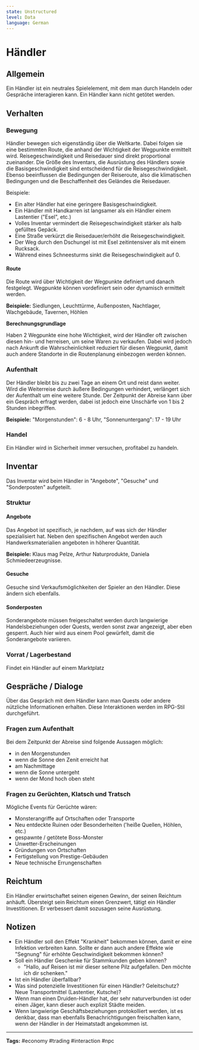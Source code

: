 ```yaml
---
state: Unstructured
level: Data
language: German
---
```

# Händler
## Allgemein
Ein Händler ist ein neutrales Spielelement, mit dem man durch Handeln oder Gespräche interagieren kann.
Ein Händler kann nicht getötet werden.

## Verhalten
### Bewegung
Händler bewegen sich eigenständig über die Weltkarte. Dabei folgen sie eine bestimmten Route, die anhand der Wichtigkeit der Wegpunkte ermittelt wird.
Reisegeschwindigkeit und Reisedauer sind direkt proportional zueinander.
Die Größe des Inventars, die Ausrüstung des Händlers sowie die Basisgeschwindigkeit sind entscheidend für die Reisegeschwindigkeit. Ebenso beeinflussen die Bedingungen der Reiseroute, also die klimatischen Bedingungen und die Beschaffenheit des Geländes die Reisedauer.

Beispiele:
- Ein alter Händler hat eine geringere Basisgeschwindigkeit.
- Ein Händler mit Handkarren ist langsamer als ein Händler einem Lastentier ("Esel", etc.)
- Volles Inventar vermindert die Reisegeschwindigkeit stärker als halb gefülltes Gepäck.
- Eine Straße verkürzt die Reisedauer/erhöht die Reisegeschwindigkeit.
- Der Weg durch den Dschungel ist mit Esel zeitintensiver als mit einem Rucksack.
- Während eines Schneesturms sinkt die Reisegeschwindigkeit auf 0.

#### Route
Die Route wird über Wichtigkeit der Wegpunkte definiert und danach festgelegt. Wegpunkte können vordefiniert sein oder dynamisch ermittelt werden.

**Beispiele:** Siedlungen, Leuchttürme, Außenposten, Nachtlager, Wachgebäude, Tavernen, Höhlen

**Berechnungsgrundlage**

Haben 2 Wegpunkte eine hohe Wichtigkeit, wird der Händler oft zwischen diesen hin- und herreisen, um seine Waren zu verkaufen. Dabei wird jedoch nach Ankunft die Wahrscheinlichkeit reduziert für diesen Wegpunkt, damit auch andere Standorte in die Routenplanung einbezogen werden können.

### Aufenthalt
Der Händler bleibt bis zu zwei Tage an einem Ort und reist dann weiter. Wird die Weiterreise durch äußere Bedingungen verhindert, verlängert sich der Aufenthalt um eine weitere Stunde. Der Zeitpunkt der Abreise kann über ein Gespräch erfragt werden, dabei ist jedoch eine Unschärfe von 1 bis 2 Stunden inbegriffen.

**Beispiele:** "Morgenstunden": 6 - 8 Uhr, "Sonnenuntergang": 17 - 19 Uhr

### Handel
Ein Händler wird in Sicherheit immer versuchen, profitabel zu handeln.

## Inventar
Das Inventar wird beim Händler in "Angebote", "Gesuche" und "Sonderposten" aufgeteilt.
### Struktur
#### Angebote
Das Angebot ist spezifisch, je nachdem, auf was sich der Händler spezialisiert hat. Neben den spezifischen Angebot werden auch Handwerksmaterialien angeboten in höherer Quantität.

**Beispiele:** Klaus mag Pelze, Arthur Naturprodukte, Daniela Schmiedeerzeugnisse.
#### Gesuche
Gesuche sind Verkaufsmöglichkeiten der Spieler an den Händler. Diese ändern sich ebenfalls.
#### Sonderposten
Sonderangebote müssen freigeschaltet werden durch langwierige Handelsbeziehungen oder Quests, werden sonst zwar angezeigt, aber eben gesperrt. Auch hier wird aus einem Pool gewürfelt, damit die Sonderangebote variieren.

### Vorrat / Lagerbestand
Findet ein Händler auf einem Marktplatz


## Gespräche / Dialoge
Über das Gespräch mit dem Händler kann man Quests oder andere nützliche Informationen erhalten. Diese Interaktionen werden im RPG-Stil durchgeführt.
### Fragen zum Aufenthalt
Bei dem Zeitpunkt der Abreise sind folgende Aussagen möglich:
- in den Morgenstunden
- wenn die Sonne den Zenit erreicht hat
- am Nachmittage
- wenn die Sonne untergeht
- wenn der Mond hoch oben steht

### Fragen zu Gerüchten, Klatsch und Tratsch
Mögliche Events für Gerüchte wären:

- Monsterangriffe auf Ortschaften oder Transporte
- Neu entdeckte Ruinen oder Besonderheiten ('heiße Quellen, Höhlen, etc.)
- gespawnte / getötete Boss-Monster
- Unwetter-Erscheinungen
- Gründungen von Ortschaften
- Fertigstellung von Prestige-Gebäuden
- Neue technische Errungenschaften

## Reichtum
Ein Händler erwirtschaftet seinen eigenen Gewinn, der seinen Reichtum anhäuft. Übersteigt sein Reichtum einen Grenzwert, tätigt ein Händler Investitionen. Er verbessert damit sozusagen seine Ausrüstung.
## Notizen
- Ein Händler soll den Effekt "Krankheit" bekommen können, damit er eine Infektion verbreiten kann. Sollte er dann auch andere Effekte wie "Segnung" für erhöhte Geschwindigkeit bekommen können?
- Soll ein Händler Geschenke für Stammkunden geben können?
	- "Hallo, auf Reisen ist mir dieser seltene Pilz aufgefallen. Den möchte ich dir schenken."
- Ist ein Händler überfallbar? 
- Was sind potenzielle Investitionen für einen Händler? Geleitschutz? Neue Transportmittel (Lastentier, Kutsche)?
- Wenn man einen Druiden-Händler hat, der sehr naturverbunden ist oder einen Jäger, kann dieser auch explizit Städte meiden.
- Wenn langwierige Geschäftsbeziehungen protokolliert werden, ist es denkbar, dass man ebenfalls Benachrichtigungen freischalten kann, wenn der Händler in der Heimatstadt angekommen ist.

___
**Tags:** #economy #trading #interaction #npc